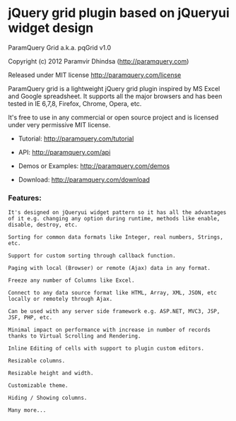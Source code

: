 jQuery grid plugin based on jQueryui widget design
==================================================
ParamQuery Grid a.k.a. pqGrid v1.0

Copyright (c) 2012 Paramvir Dhindsa (http://paramquery.com)

Released under MIT license
http://paramquery.com/license
 
      
ParamQuery grid is a lightweight jQuery grid plugin inspired by MS Excel and Google spreadsheet. It supports all the major browsers and has been tested in IE 6,7,8, Firefox, Chrome, Opera, etc. 

It's free to use in any commercial or open source project and is licensed under very permissive MIT license.



- Tutorial: http://paramquery.com/tutorial

- API: http://paramquery.com/api

- Demos or Examples: http://paramquery.com/demos

- Download: http://paramquery.com/download


### Features:

```
It's designed on jQueryui widget pattern so it has all the advantages of it e.g. changing any option during runtime, methods like enable, disable, destroy, etc.

Sorting for common data formats like Integer, real numbers, Strings, etc.

Support for custom sorting through callback function.

Paging with local (Browser) or remote (Ajax) data in any format.

Freeze any number of Columns like Excel.

Connect to any data source format like HTML, Array, XML, JSON, etc locally or remotely through Ajax.

Can be used with any server side framework e.g. ASP.NET, MVC3, JSP, JSF, PHP, etc.

Minimal impact on performance with increase in number of records thanks to Virtual Scrolling and Rendering.

Inline Editing of cells with support to plugin custom editors.

Resizable columns.

Resizable height and width.

Customizable theme.

Hiding / Showing columns.

Many more...
```
